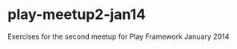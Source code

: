 play-meetup2-jan14
==================

Exercises for the second meetup for Play Framework January 2014
